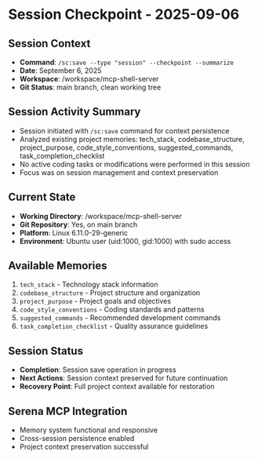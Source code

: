 # Session Checkpoint - 2025-09-06

## Session Context
- **Command**: `/sc:save --type "session" --checkpoint --summarize`
- **Date**: September 6, 2025
- **Workspace**: /workspace/mcp-shell-server
- **Git Status**: main branch, clean working tree

## Session Activity Summary
- Session initiated with `/sc:save` command for context persistence
- Analyzed existing project memories: tech_stack, codebase_structure, project_purpose, code_style_conventions, suggested_commands, task_completion_checklist
- No active coding tasks or modifications were performed in this session
- Focus was on session management and context preservation

## Current State
- **Working Directory**: /workspace/mcp-shell-server
- **Git Repository**: Yes, on main branch
- **Platform**: Linux 6.11.0-29-generic
- **Environment**: Ubuntu user (uid:1000, gid:1000) with sudo access

## Available Memories
1. `tech_stack` - Technology stack information
2. `codebase_structure` - Project structure and organization
3. `project_purpose` - Project goals and objectives
4. `code_style_conventions` - Coding standards and patterns
5. `suggested_commands` - Recommended development commands
6. `task_completion_checklist` - Quality assurance guidelines

## Session Status
- **Completion**: Session save operation in progress
- **Next Actions**: Session context preserved for future continuation
- **Recovery Point**: Full project context available for restoration

## Serena MCP Integration
- Memory system functional and responsive
- Cross-session persistence enabled
- Project context preservation successful